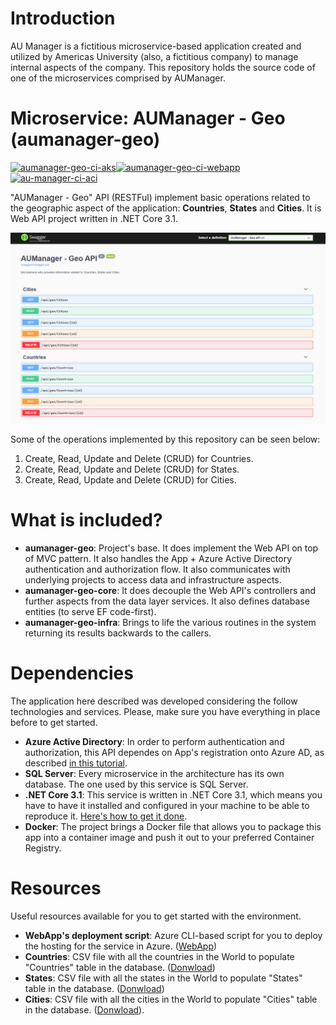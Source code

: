 # Introduction 
AU Manager is a fictitious microservice-based application created and utilized by Americas University (also, a fictitious company) to manage internal aspects of the company. This repository holds the source code of one of the microservices comprised by AUManager.

# Microservice: AUManager - Geo (aumanager-geo)

[![aumanager-geo-ci-aks](https://github.com/theamericasuniversity/aumanager-geo/actions/workflows/aumanager-geo-ci-aks.yaml/badge.svg)](https://github.com/theamericasuniversity/aumanager-geo/actions/workflows/aumanager-geo-ci-aks.yaml)[![aumanager-geo-ci-webapp](https://github.com/theamericasuniversity/aumanager-geo/actions/workflows/aumanager-geo-ci-webapp.yml/badge.svg)](https://github.com/theamericasuniversity/aumanager-geo/actions/workflows/aumanager-geo-ci-webapp.yml)[![au-manager-ci-aci](https://github.com/theamericasuniversity/aumanager-geo/actions/workflows/au-manager-ci-aci.yml/badge.svg)](https://github.com/theamericasuniversity/aumanager-geo/actions/workflows/au-manager-ci-aci.yml)

"AUManager - Geo" API (RESTFul) implement basic operations related to the geographic aspect of the application: **Countries**, **States** and **Cities**. It is Web API project written in .NET Core 3.1.

![aumanager-geo Swagger](img/aumanager-geo-swagger.PNG)

Some of the operations implemented by this repository can be seen below:

1.	Create, Read, Update and Delete (CRUD) for Countries.
2.	Create, Read, Update and Delete (CRUD) for States.
3.	Create, Read, Update and Delete (CRUD) for Cities.

# What is included?

* **aumanager-geo**: Project's base. It does implement the Web API on top of MVC pattern. It also handles the App + Azure Active Directory authentication and authorization flow. It also communicates with underlying projects to access data and infrastructure aspects.
* **aumanager-geo-core**: It does decouple the Web API's controllers and further aspects from the data layer services. It also defines database entities (to serve EF code-first).
* **aumanager-geo-infra**: Brings to life the various routines in the system returning its results backwards to the callers.

# Dependencies

The application here described was developed considering the follow technologies and services. Please, make sure you have everything in place before to get started.

* **Azure Active Directory**: In order to perform authentication and authorization, this API dependes on App's registration onto Azure AD, as described [in this tutorial](https://docs.microsoft.com/en-us/samples/azure-samples/active-directory-dotnet-webapp-webapi-openidconnect-aspnetcore/calling-a-web-api-in-an-aspnet-core-web-application-using-azure-ad/).
* **SQL Server**: Every microservice in the architecture has its own database. The one used by this service is SQL Server.
* **.NET Core 3.1**: This service is written in .NET Core 3.1, which means you have to have it installed and configured in your machine to be able to reproduce it. [Here's how to get it done](https://dotnet.microsoft.com/download/dotnet/3.1).
* **Docker**: The project brings a Docker file that allows you to package this app into a container image and push it out to your preferred Container Registry.

# Resources

Useful resources available for you to get started with the environment.

* **WebApp's deployment script**: Azure CLI-based script for you to deploy the hosting for the service in Azure. ([WebApp](iac/deploy-webapp.azcli))
* **Countries**: CSV file with all the countries in the World to populate "Countries" table in the database. ([Donwload](res/countries.csv))
* **States**: CSV file with all the states in the World to populate "States" table in the database. ([Donwload](res/states.csv))
* **Cities**: CSV file with all the cities in the World to populate "Cities" table in the database. ([Donwload](res/cities.csv)).
